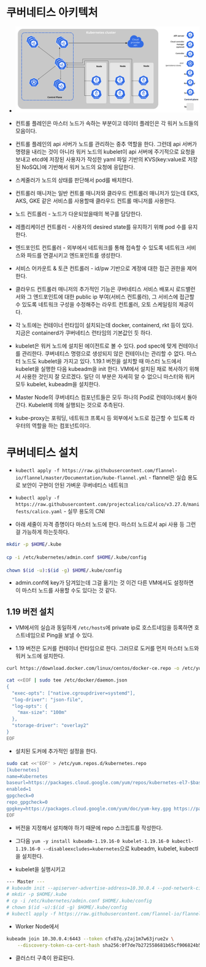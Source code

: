# 쿠버네티스 아키텍처

- ![image](./img/components-of-kubernetes.svg)

- 컨트롤 플레인은 마스터 노드가 속하는 부분이고 데이터 플레인은 각 워커 노드들의 모음이다.

- 컨트롤 플레인의 api 서버가 노드를 관리하는 중추 역할을 한다. 그런데 api 서버가 명령을 내리는 것이 아니라 워커 노드의 kubelet이 api 서버에 주기적으로 요청을 보내고 etcd에 저장된 사용자가 작성한 yaml 파일 기반의 KVS(key:value로 저장된 NoSQL)에 기반해서 워커 노드의 요청에 응답한다.

- 스케줄러가 노드의 상태를 판단해서 pod를 배치한다.

- 컨트롤러 매니저는 일반 컨트롤 매니저와 클라우드 컨트롤러 매니저가 있는데 EKS, AKS, GKE 같은 서비스를 사용할때 클라우드 컨트롤 매니저를 사용한다.

- 노드 컨트롤러 - 노드가 다운되었을때의 복구를 담당한다.

- 레플리케이션 컨트롤러 - 사용자의 desired state를 유지하기 위해 pod 수를 유지한다.

- 엔드포인트 컨트롤러 - 외부에서 네트워크를 통해 접속할 수 있도록 네트워크 서비스와 파드를 연결시키고 엔드포인트를 생성한다.

- 서비스 어카운트 & 토큰 컨트롤러 - id/pw 기반으로 계정에 대한 접근 권한을 제어한다.

- 클라우드 컨트롤러 매니저의 추가적인 기능은 쿠버네티스 서비스 배포시 로드밸런서와 그 엔드포인트에 대한 public ip 부여(서비스 컨트롤러), 그 서비스에 접근할 수 있도록 네트워크 구성을 수정해주는 라우트 컨트롤러, 오토 스케일링의 제공이다.

- 각 노트에는 컨테이너 런타임이 설치되는데 docker, containerd, rkt 등이 있다. 지금은 containerd가 쿠버네티스 런타임의 기본값인 듯 하다.

- kubelet은 워커 노드에 설치된 에이전트로 볼 수 있다. pod spec에 맞게 컨테이너를 관리한다. 쿠버네티스 명령으로 생성되지 않은 컨테이너는 관리할 수 없다. 마스터 노드도 kubelet을 가지고 있다. 1.19.1 버전을 설치할 때 마스터 노드에서 kubelet을 실행한 다음 kubeadm을 init 한다. VM에서 설치된 채로 복사하기 위해서 사용한 것인지 잘 모르겠다. 일단 이 부분은 자세히 알 수 없으니 마스터와 워커 모두 kubelet, kubeadm을 설치한다.

- Master Node의 쿠버네티스 컴포넌트들은 모두 하나의 Pod로 컨테이너에서 돌아간다. Kubelet에 의해 실행되는 것으로 추측된다.

- kube-proxy는 포워딩, 네트워크 프록시 등 외부에서 노드로 접근할 수 있도록 라우터의 역할을 하는 컴포넌트이다.

# 쿠버네티스 설치

- `kubectl apply -f https://raw.githubusercontent.com/flannel-io/flannel/master/Documentation/kube-flannel.yml` - flannel은 실습 용도로 보안이 구현이 안된 가벼운 쿠버네티스 네트워크

- `kubectl apply -f https://raw.githubusercontent.com/projectcalico/calico/v3.27.0/manifests/calico.yaml` - 실무 용도의 CNI

- 아래 세줄이 자격 증명이다 마스터 노드에 한다. 마스터 노드로서 api 사용 등 그런걸 가능하게 하는듯하다.

```bash
mkdir -p $HOME/.kube

cp -i /etc/kubernetes/admin.conf $HOME/.kube/config

chown $(id -u):$(id -g) $HOME/.kube/config
```

- admin.conf에 key가 담겨있는데 그걸 옮기는 것 이건 다른 VM에서도 설정하면 이 마스터 노드를 사용할 수도 있다는 것 같다.

## 1.19 버전 설치

- VM에서의 실습과 동일하게 `/etc/hosts`에 private ip로 호스트네임을 등록하면 호스트네임으로 Ping을 보낼 수 있다.

- 1.19 버전은 도커를 컨테이너 런타임으로 한다. 그러므로 도커를 먼저 마스터 노드와 워커 노드에 설치한다.

```bash
curl https://download.docker.com/linux/centos/docker-ce.repo -o /etc/yum.repos.d/docker-ce.repo

```

```bash
cat <<EOF | sudo tee /etc/docker/daemon.json
{
  "exec-opts": ["native.cgroupdriver=systemd"],
  "log-driver": "json-file",
  "log-opts": {
    "max-size": "100m"
  },
  "storage-driver": "overlay2"
}
EOF
```

- 설치된 도커에 추가적인 설정을 한다.

```bash
sudo cat <<'EOF' > /etc/yum.repos.d/kubernetes.repo
[kubernetes]
name=Kubernetes
baseurl=https://packages.cloud.google.com/yum/repos/kubernetes-el7-$basearch
enabled=1
gpgcheck=0
repo_gpgcheck=0
gpgkey=https://packages.cloud.google.com/yum/doc/yum-key.gpg https://packages.cloud.google.com/yum/doc/rpm-package-key.gpg
EOF
```

- 버전을 지정해서 설치해야 하기 때문에 repo 스크립트를 작성한다.

- 그다음 `yum -y install kubeadm-1.19.16-0 kubelet-1.19.16-0 kubectl-1.19.16-0 --disableexcludes=kubernetes`으로 kubeadm, kubelet, kubectl을 설치한다.

- kubelet을 실행시키고

```bash
--- Master ---
# kubeadm init --apiserver-advertise-address=10.30.0.4 --pod-network-cidr=10.30.1.0/24
# mkdir -p $HOME/.kube
# cp -i /etc/kubernetes/admin.conf $HOME/.kube/config
# chown $(id -u):$(id -g) $HOME/.kube/config
# kubectl apply -f https://raw.githubusercontent.com/flannel-io/flannel/master/Documentation/kube-flannel.yml
```

- Worker Node에서

```bash
kubeadm join 10.30.0.4:6443 --token cfx87q.y2aj1m7w63jrue2v \
    --discovery-token-ca-cert-hash sha256:0f7de7b272558681b65cf906824b58e36d34c77808b839a8603f3251959e9212
```

- 클러스터 구축이 완료된다.
